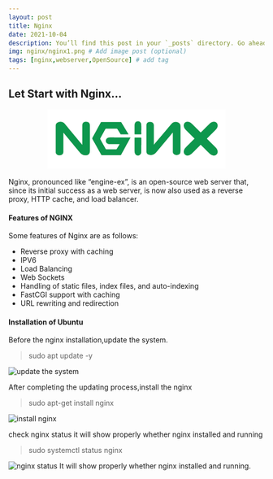 ```yaml
---
layout: post
title: Nginx
date: 2021-10-04
description: You’ll find this post in your `_posts` directory. Go ahead and edit it and re-build the site to see your changes. # Add post description (optional)
img: nginx/nginx1.png # Add image post (optional)
tags: [nginx,webserver,OpenSource] # add tag
---
```


<h2>Let Start with Nginx...</h2> 
<p align="center">
<img src="/assets/img/nginx/nginx.png" width="350"/>
</p>
Nginx, pronounced like “engine-ex”, is an open-source web server that, since its initial success as a web server, is now also used as a reverse proxy, HTTP cache, and load balancer.


#### Features of NGINX

Some features of Nginx are as follows:

  * Reverse proxy with caching
  * IPV6
  * Load Balancing
  * Web Sockets
  * Handling of static files, index files, and auto-indexing
  * FastCGI support with caching
  * URL rewriting and redirection

#### Installation of Ubuntu 
Before the nginx installation,update the system.

   > sudo apt update -y

![update the system]({{site.baseurl}}/assets/img/nginx/update.png)

 After completing the updating process,install the nginx
 
   > sudo apt-get install nginx 

 ![install nginx]({{site.baseurl}}/assets/img/nginx/nginx_installation.png)
 
 check nginx status it will show properly whether nginx installed and running

   > sudo systemctl status nginx 

 ![nginx status]({{site.baseurl}}/assets/img/nginx/nginx_status_check.png)
  It will show properly whether nginx installed and running.
 
